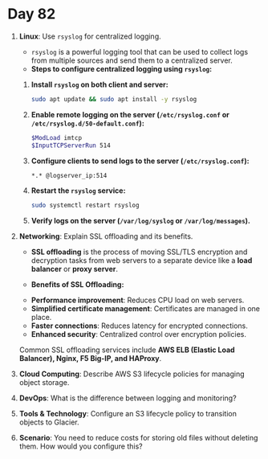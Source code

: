 # Day 82 


1. **Linux**: Use `rsyslog` for centralized logging.
   - `rsyslog` is a powerful logging tool that can be used to collect logs from multiple sources and send them to a centralized server.  

   * **Steps to configure centralized logging using `rsyslog`:**  
    1. **Install `rsyslog` on both client and server:**  
       ```bash
       sudo apt update && sudo apt install -y rsyslog
       ```  
    
    2. **Enable remote logging on the server (`/etc/rsyslog.conf` or `/etc/rsyslog.d/50-default.conf`):**  
       ```bash
       $ModLoad imtcp  
       $InputTCPServerRun 514  
       ```  
    
    3. **Configure clients to send logs to the server (`/etc/rsyslog.conf`):**  
       ```bash
       *.* @logserver_ip:514
       ```  
    
    4. **Restart the `rsyslog` service:**  
       ```bash
       sudo systemctl restart rsyslog
       ```  
    
    5. **Verify logs on the server (`/var/log/syslog` or `/var/log/messages`).**  


2. **Networking**: Explain SSL offloading and its benefits.
   * **SSL offloading** is the process of moving SSL/TLS encryption and decryption tasks from web servers to a separate device like a **load balancer** or **proxy server**.  

   * **Benefits of SSL Offloading:**  
    - **Performance improvement**: Reduces CPU load on web servers.  
    - **Simplified certificate management**: Certificates are managed in one place.  
    - **Faster connections**: Reduces latency for encrypted connections.  
    - **Enhanced security**: Centralized control over encryption policies.  

     Common SSL offloading services include **AWS ELB (Elastic Load Balancer), Nginx, F5 Big-IP, and HAProxy**.  


3. **Cloud Computing**: Describe AWS S3 lifecycle policies for managing object storage.

4. **DevOps**: What is the difference between logging and monitoring?

5. **Tools & Technology**: Configure an S3 lifecycle policy to transition objects to Glacier.

6. **Scenario**: You need to reduce costs for storing old files without deleting them. How would you configure this?




